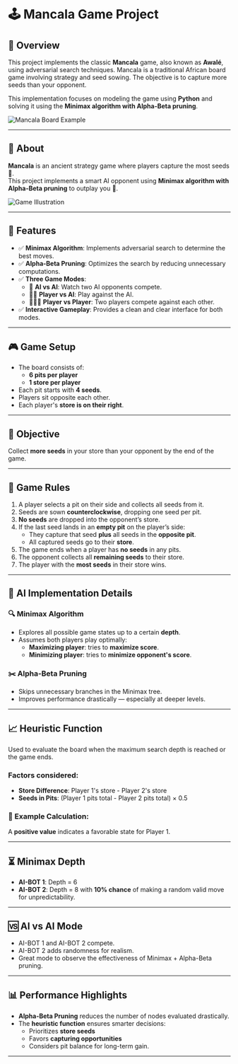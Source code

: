 # 🕹️ Mancala Game Project

## 📖 Overview

This project implements the classic **Mancala** game, also known as **Awalé**, using adversarial search techniques. Mancala is a traditional African board game involving strategy and seed sowing. The objective is to capture more seeds than your opponent.

This implementation focuses on modeling the game using **Python** and solving it using the **Minimax algorithm with Alpha-Beta pruning**.

![Mancala Board Example](https://i.pinimg.com/originals/e7/23/07/e72307019ac8c6bf2501877bfb28bafc.gif)

---

## 📌 About  

**Mancala** is an ancient strategy game where players capture the most seeds 🌱.  
This project implements a smart AI opponent using **Minimax algorithm with Alpha-Beta pruning** to outplay you 🤯.

![Game Illustration](https://i.pinimg.com/736x/07/f5/66/07f56656594d41042b81aba3d432e15c.jpg)

---

## 🧩 Features

- ✅ **Minimax Algorithm**: Implements adversarial search to determine the best moves.  
- ✅ **Alpha-Beta Pruning**: Optimizes the search by reducing unnecessary computations.  
- ✅ **Three Game Modes**:  
  - 🤖 **AI vs AI**: Watch two AI opponents compete.  
  - 🧑‍💻 **Player vs AI**: Play against the AI.  
  - 🧑‍🤝‍🧑 **Player vs Player**: Two players compete against each other.  
- ✅ **Interactive Gameplay**: Provides a clean and clear interface for both modes.  

---

## 🎮 Game Setup

- The board consists of:
  - **6 pits per player**
  - **1 store per player**
- Each pit starts with **4 seeds**.
- Players sit opposite each other.
- Each player's **store is on their right**.

---

## 🎯 Objective

Collect **more seeds** in your store than your opponent by the end of the game.

---

## 📜 Game Rules

1. A player selects a pit on their side and collects all seeds from it.
2. Seeds are sown **counterclockwise**, dropping one seed per pit.
3. **No seeds** are dropped into the opponent’s store.
4. If the last seed lands in an **empty pit** on the player’s side:
   - They capture that seed **plus** all seeds in the **opposite pit**.
   - All captured seeds go to their **store**.
5. The game ends when a player has **no seeds** in any pits.
6. The opponent collects all **remaining seeds** to their store.
7. The player with the **most seeds** in their store wins.

---

## 🧠 AI Implementation Details

### 🔍 Minimax Algorithm

- Explores all possible game states up to a certain **depth**.
- Assumes both players play optimally:
  - **Maximizing player**: tries to **maximize score**.
  - **Minimizing player**: tries to **minimize opponent's score**.

### ✂️ Alpha-Beta Pruning

- Skips unnecessary branches in the Minimax tree.
- Improves performance drastically — especially at deeper levels.

---

## 📈 Heuristic Function

Used to evaluate the board when the maximum search depth is reached or the game ends.

### Factors considered:
- **Store Difference**: Player 1's store - Player 2's store  
- **Seeds in Pits**: (Player 1 pits total - Player 2 pits total) × 0.5  

### 🎲 Example Calculation:


A **positive value** indicates a favorable state for Player 1.

---

## ⏳ Minimax Depth

- **AI-BOT 1**: Depth = 6  
- **AI-BOT 2**: Depth = 8 with **10% chance** of making a random valid move for unpredictability.

---

## 🆚 AI vs AI Mode

- AI-BOT 1 and AI-BOT 2 compete.
- AI-BOT 2 adds randomness for realism.
- Great mode to observe the effectiveness of Minimax + Alpha-Beta pruning.

---

## 📊 Performance Highlights

- **Alpha-Beta Pruning** reduces the number of nodes evaluated drastically.
- The **heuristic function** ensures smarter decisions:
  - Prioritizes **store seeds**
  - Favors **capturing opportunities**
  - Considers pit balance for long-term gain.

---

